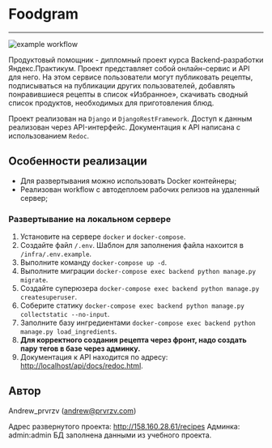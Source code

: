 # Foodgram
__________________________
![example workflow](https://github.com/Andrewprvrzv/foodgram-project-react/actions/workflows/foodgram_workflow.yml/badge.svg)

Продуктовый помощник - дипломный проект курса Backend-разработки Яндекс.Практикум. Проект представляет собой онлайн-сервис и API для него. На этом сервисе пользователи могут публиковать рецепты, подписываться на публикации других пользователей, добавлять понравившиеся рецепты в список «Избранное», скачивать сводный список продуктов, необходимых для приготовления блюд.

Проект реализован на `Django` и `DjangoRestFramework`. Доступ к данным реализован через API-интерфейс. Документация к API написана с использованием `Redoc`.

## Особенности реализации

- Для развертывания можно использовать Docker контейнеры;
- Реализован workflow c автодеплоем рабочих релизов на удаленный сервер;

### Развертывание на локальном сервере

1. Установите на сервере `docker` и `docker-compose`.
2. Создайте файл `/.env`. Шаблон для заполнения файла нахоится в `/infra/.env.example`.
3. Выполните команду `docker-compose up -d`.
4. Выполните миграции `docker-compose exec backend python manage.py migrate`.
5. Создайте суперюзера `docker-compose exec backend python manage.py createsuperuser`.
6. Соберите статику `docker-compose exec backend python manage.py collectstatic --no-input`.
7. Заполните базу ингредиентами `docker-compose exec backend python manage.py load_ingredients`.
8. **Для корректного создания рецепта через фронт, надо создать пару тегов в базе через админку.**
9. Документация к API находится по адресу: <http://localhost/api/docs/redoc.html>.

## Автор

Andrew_prvrzv (andrew@prvrzv.com)

Адрес развернутого проекта: http://158.160.28.61/recipes 
Админка: admin:admin
БД заполнена данными из учебного проекта.
